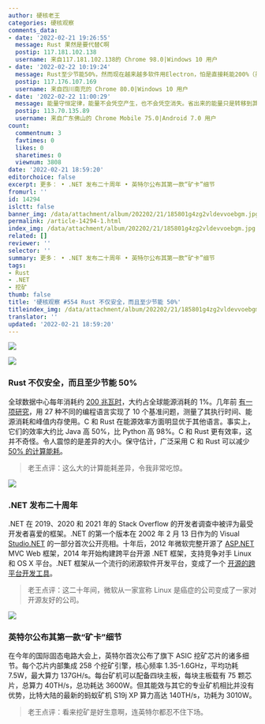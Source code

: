 ```yaml
---
author: 硬核老王
categories: 硬核观察
comments_data:
- date: '2022-02-21 19:26:55'
  message: Rust 果然是要代替C啊
  postip: 117.181.102.138
  username: 来自117.181.102.138的 Chrome 98.0|Windows 10 用户
- date: '2022-02-22 10:19:24'
  message: Rust至少节能50%，然而现在越来越多软件用Electron，怕是直接耗能200%（虽然有VSCode这个教科书级的Electron实践，但绝大部分人还是达不到的）。
  postip: 117.176.107.169
  username: 来自四川南充的 Chrome 80.0|Windows 10 用户
- date: '2022-02-22 11:00:29'
  message: 能量守恒定律，能量不会凭空产生，也不会凭空消失。省出来的能量只是转移到其他地方
  postip: 113.70.135.89
  username: 来自广东佛山的 Chrome Mobile 75.0|Android 7.0 用户
count:
  commentnum: 3
  favtimes: 0
  likes: 0
  sharetimes: 0
  viewnum: 3808
date: '2022-02-21 18:59:20'
editorchoice: false
excerpt: 更多： • .NET 发布二十周年 • 英特尔公布其第一款“矿卡”细节
fromurl: ''
id: 14294
islctt: false
banner_img: /data/attachment/album/202202/21/185801g4zg2vldevvoebgm.jpg
permalink: /article-14294-1.html
index_img: /data/attachment/album/202202/21/185801g4zg2vldevvoebgm.jpg
related: []
reviewer: ''
selector: ''
summary: 更多： • .NET 发布二十周年 • 英特尔公布其第一款“矿卡”细节
tags:
- Rust
- .NET
- 挖矿
thumb: false
title: '硬核观察 #554 Rust 不仅安全，而且至少节能 50%'
titleindex_img: /data/attachment/album/202202/21/185801g4zg2vldevvoebgm.jpg
translator: ''
updated: '2022-02-21 18:59:20'
---
```


![](/data/attachment/album/202202/21/185801g4zg2vldevvoebgm.jpg)


![](/data/attachment/album/202202/21/185832icx21yyt6q3q77tt.jpg)


### Rust 不仅安全，而且至少节能 50%


全球数据中心每年消耗约 [200 兆瓦时](https://www.iea.org/data-and-statistics/charts/global-data-centre-energy-demand-by-data-centre-type-2010-2022)，大约占全球能源消耗的 1%。几年前 [有一项研究](https://greenlab.di.uminho.pt/wp-content/uploads/2017/10/sleFinal.pdf)，用 27 种不同的编程语言实现了 10 个基准问题，测量了其执行时间、能源消耗和峰值内存使用。C 和 Rust 在能源效率方面明显优于其他语言。事实上，它们的效率大约比 Java 高 50%，比 Python 高 98%。C 和 Rust 更有效率，这并不奇怪。令人震惊的是差异的大小。保守估计，广泛采用 C 和 Rust 可以减少 [50% 的计算能耗](https://aws.amazon.com/blogs/opensource/sustainability-with-rust/)。



> 
> 老王点评：这么大的计算能耗差异，令我非常吃惊。
> 
> 
> 


![](/data/attachment/album/202202/21/185847oc41foofdeet5de8.jpg)


### .NET 发布二十周年


.NET 在 2019、2020 和 2021 年的 Stack Overflow 的开发者调查中被评为最受开发者喜爱的框架。.NET 的第一个版本在 2002 年 2 月 13 日作为的 Visual [Studio.NET](http://studio.net/) 的一部分首次公开亮相。十年后，2012 年微软完整开源了 [ASP.NET](http://asp.net/) MVC Web 框架，2014 年开始构建跨平台开源 .NET 框架，支持竞争对手 Linux 和 OS X 平台。.NET 框架从一个流行的闭源软件开发平台，变成了一个 [开源的跨平台开发工具](https://devblogs.microsoft.com/dotnet/happy-20th-anniversary-net/)。



> 
> 老王点评：这二十年间，微软从一家宣称 Linux 是癌症的公司变成了一家对开源友好的公司。
> 
> 
> 


![](/data/attachment/album/202202/21/185903hoqox7fbpoq8sfvf.jpg)


### 英特尔公布其第一款“矿卡”细节


在今年的国际固态电路大会上，英特尔首次公布了旗下 ASIC 挖矿芯片的诸多细节。每个芯片内部集成 258 个挖矿引擎，核心频率 1.35-1.6GHz，平均功耗 7.5W，最大算力 137GH/s。每台矿机可以配备四块主板，每块主板载有 75 颗芯片，总算力 40TH/s，总功耗达 3600W。但其能效与其它的专业矿机相比并没有优势，比特大陆的最新的蚂蚁矿机 S19j XP 算力高达 140TH/s，功耗为 3010W。



> 
> 老王点评：看来挖矿是好生意啊，连英特尔都忍不住下场。
> 
> 
>